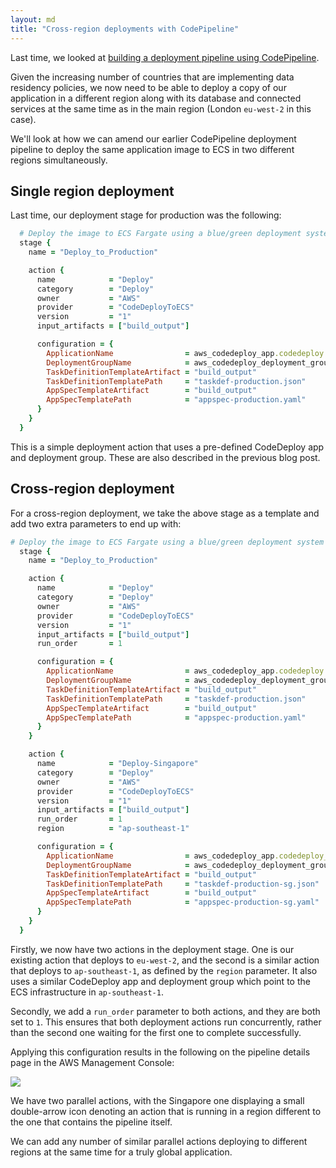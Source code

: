 ```yaml
---
layout: md
title: "Cross-region deployments with CodePipeline"
---
```


Last time, we looked at [building a deployment pipeline using CodePipeline](/archive/resolverblog/triggering-aws-ecs-deployments-via-github-codepipeline-and-ecr/).

Given the increasing number of countries that are implementing data residency policies, we now need to be able to deploy a copy of our application in a different region along with its database and connected services at the same time as in the main region (London `eu-west-2` in this case).

We'll look at how we can amend our earlier CodePipeline deployment pipeline to deploy the same application image to ECS in two different regions simultaneously.

## Single region deployment

Last time, our deployment stage for production was the following:

```ruby
  # Deploy the image to ECS Fargate using a blue/green deployment system (production)
  stage {
    name = "Deploy_to_Production"

    action {
      name            = "Deploy"
      category        = "Deploy"
      owner           = "AWS"
      provider        = "CodeDeployToECS"
      version         = "1"
      input_artifacts = ["build_output"]

      configuration = {
        ApplicationName                = aws_codedeploy_app.codedeploy.name
        DeploymentGroupName            = aws_codedeploy_deployment_group.codedeploy_deployment_group_production.deployment_group_name
        TaskDefinitionTemplateArtifact = "build_output"
        TaskDefinitionTemplatePath     = "taskdef-production.json"
        AppSpecTemplateArtifact        = "build_output"
        AppSpecTemplatePath            = "appspec-production.yaml"
      }
    }
  }
```

This is a simple deployment action that uses a pre-defined CodeDeploy app and deployment group. These are also described in the previous blog post.

## Cross-region deployment

For a cross-region deployment, we take the above stage as a template and add two extra parameters to end up with:

```ruby
# Deploy the image to ECS Fargate using a blue/green deployment system (production)
  stage {
    name = "Deploy_to_Production"

    action {
      name            = "Deploy"
      category        = "Deploy"
      owner           = "AWS"
      provider        = "CodeDeployToECS"
      version         = "1"
      input_artifacts = ["build_output"]
      run_order       = 1

      configuration = {
        ApplicationName                = aws_codedeploy_app.codedeploy.name
        DeploymentGroupName            = aws_codedeploy_deployment_group.codedeploy_deployment_group_production.deployment_group_name
        TaskDefinitionTemplateArtifact = "build_output"
        TaskDefinitionTemplatePath     = "taskdef-production.json"
        AppSpecTemplateArtifact        = "build_output"
        AppSpecTemplatePath            = "appspec-production.yaml"
      }
    }

    action {
      name            = "Deploy-Singapore"
      category        = "Deploy"
      owner           = "AWS"
      provider        = "CodeDeployToECS"
      version         = "1"
      input_artifacts = ["build_output"]
      run_order       = 1
      region          = "ap-southeast-1"

      configuration = {
        ApplicationName                = aws_codedeploy_app.codedeploy_sg.name
        DeploymentGroupName            = aws_codedeploy_deployment_group.codedeploy_deployment_group_production_sg.deployment_group_name
        TaskDefinitionTemplateArtifact = "build_output"
        TaskDefinitionTemplatePath     = "taskdef-production-sg.json"
        AppSpecTemplateArtifact        = "build_output"
        AppSpecTemplatePath            = "appspec-production-sg.yaml"
      }
    }
  }
```

Firstly, we now have two actions in the deployment stage. One is our existing action that deploys to `eu-west-2`, and the second is a similar action that deploys to `ap-southeast-1`, as defined by the `region` parameter. It also uses a similar CodeDeploy app and deployment group which point to the ECS infrastructure in `ap-southeast-1`.

Secondly, we add a `run_order` parameter to both actions, and they are both set to `1`. This ensures that both deployment actions run concurrently, rather than the second one waiting for the first one to complete successfully.

Applying this configuration results in the following on the pipeline details page in the AWS Management Console:

![](/img/resolverblog/cross-region-deployment.png)

We have two parallel actions, with the Singapore one displaying a small double-arrow icon denoting an action that is running in a region different to the one that contains the pipeline itself.

We can add any number of similar parallel actions deploying to different regions at the same time for a truly global application.
